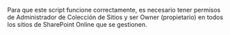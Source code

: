 Para que este script funcione correctamente, es necesario tener permisos de Administrador de Colección de Sitios y ser Owner (propietario) 
en todos los sitios de SharePoint Online que se gestionen.


